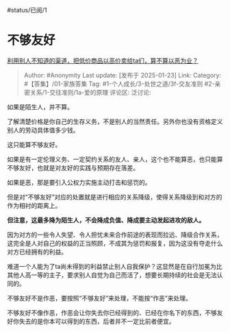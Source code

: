#status/已阅/1 

# 不够友好
[利用别人不知道的渠道，把低价商品以高价卖给ta们，算不算以恶为业？](https://www.zhihu.com/question/10369455443/answer/85550193610)

> Author: #Anonymity
> Last update: [发布于 2025-01-23]
> Link:
> Category: #【答集】/01-家族答集 
> Tag: #1-个人成长/3-处世之道/3f-交友准则 #2-亲密关系/1-交往准则/1a-爱的原理 
> 评论区:
> 泛讨论:

如果是陌生人，并不算。

了解清楚价格是你自己的生存义务，不是别人的当然责任。另外你也没有资格定义别人的劳动具体值多少钱。

这只能算不够友好。

  

如果是有一定伦理义务、一定契约关系的友人、亲人，这个也不能算恶，也只能算不够友好，也就是对友好的实践与预期存在落差。

如果是恶，那是要引入公权力实施主动打击和惩罚的。

但是对“不够友好”对应的处置就是进行相应的关系降级，使得关系降级到和对方的作为相衬的距离上。

**但注意，这最多降为陌生人，不会降成负值、降成要主动发起进攻的敌人。**

因为对方的一些令人失望、令人担忧未来合作前途的表现而拉远、降级合作关系，这完全是人对自己的权益的正当照顾，不成其为惩罚和报复，因为这没有夺走什么对方已经拥有的利益。

难道一个人能为了ta尚未得到的利益禁止别人自我保护？这显然是在自行加冕为比其他人高一等的主子，要求别人自觉为自己而活了，想要长期持续的社会是无法认同的。

不够友好不是作恶，要按照“不够友好”来处理，不能按“作恶”来处理。

不够友好不像作恶，作恶会让你失去你已经得到的、已经在你名下的东西，不够友好你失去的是你本可以得到的东西，后者并不一定比前者便宜。
